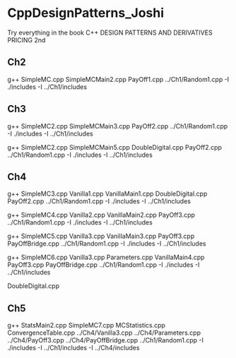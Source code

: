 # CppDesignPatterns_Joshi

Try everything in the book C++ DESIGN PATTERNS AND DERIVATIVES PRICING 2nd

## Ch2

g++ SimpleMC.cpp SimpleMCMain2.cpp PayOff1.cpp ../Ch1/Random1.cpp -I ./includes -I ../Ch1/includes

## Ch3

g++ SimpleMC2.cpp SimpleMCMain3.cpp PayOff2.cpp ../Ch1/Random1.cpp -I ./includes -I ../Ch1/includes

g++ SimpleMC2.cpp SimpleMCMain5.cpp DoubleDigital.cpp PayOff2.cpp ../Ch1/Random1.cpp -I ./includes -I ../Ch1/includes

## Ch4

g++ SimpleMC3.cpp Vanilla1.cpp VanillaMain1.cpp DoubleDigital.cpp PayOff2.cpp ../Ch1/Random1.cpp -I ./includes -I ../Ch1/includes

g++ SimpleMC4.cpp Vanilla2.cpp VanillaMain2.cpp PayOff3.cpp ../Ch1/Random1.cpp -I ./includes -I ../Ch1/includes

g++ SimpleMC5.cpp Vanilla3.cpp VanillaMain3.cpp PayOff3.cpp PayOffBridge.cpp ../Ch1/Random1.cpp -I ./includes -I ../Ch1/includes

g++ SimpleMC6.cpp Vanilla3.cpp Parameters.cpp VanillaMain4.cpp PayOff3.cpp PayOffBridge.cpp ../Ch1/Random1.cpp -I ./includes -I ../Ch1/includes

DoubleDigital.cpp

## Ch5

g++ StatsMain2.cpp SimpleMC7.cpp MCStatistics.cpp ConvergenceTable.cpp ../Ch4/Vanilla3.cpp ../Ch4/Parameters.cpp  ../Ch4/PayOff3.cpp ../Ch4/PayOffBridge.cpp ../Ch1/Random1.cpp -I ./includes -I ../Ch1/includes -I ../Ch4/includes
